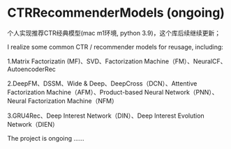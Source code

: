 # CTRRecommenderModels (ongoing)

个人实现推荐CTR经典模型(mac m1环境, python 3.9)，这个库后续继续更新；

I realize some common CTR / recommender models for reusage, including:

1.Matrix Factorizatin (MF)、SVD、Factorization Machine（FM）、NeuralCF、AutoencoderRec

2.DeepFM、DSSM、Wide & Deep、DeepCross（DCN）、Attentive Factorization Machine（AFM）、Product-based Neural Network（PNN）、Neural Factorization Machine（NFM）

3.GRU4Rec、Deep Interest Network（DIN）、Deep Interest Evolution Network（DIEN）

The project is ongoing ......
